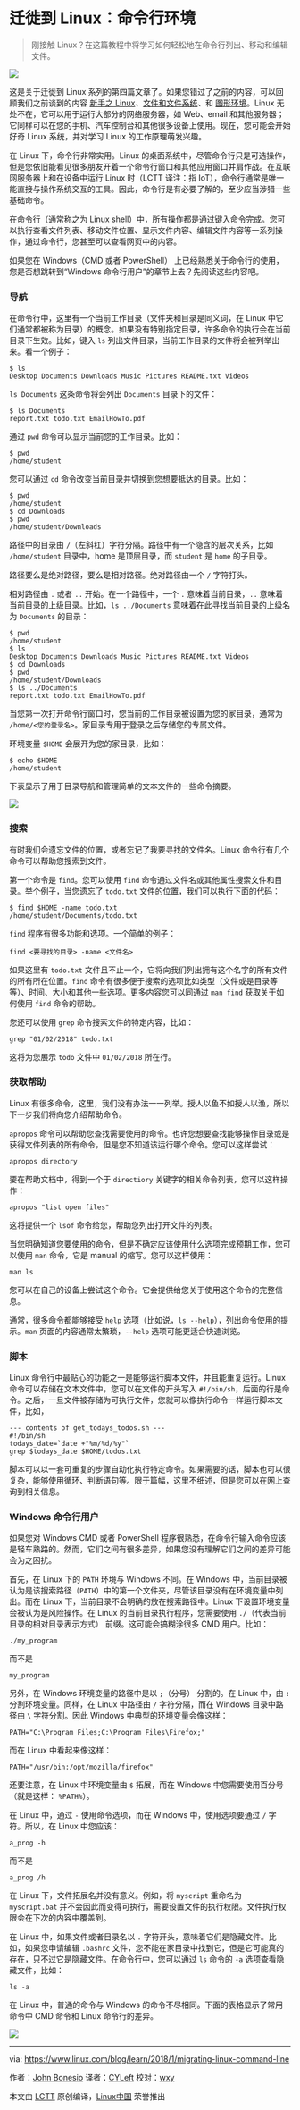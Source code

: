 迁徙到 Linux：命令行环境
======

> 刚接触 Linux？在这篇教程中将学习如何轻松地在命令行列出、移动和编辑文件。

![](https://www.linux.com/sites/lcom/files/styles/rendered_file/public/migrate.jpg?itok=2PBkvV7s)

这是关于迁徙到 Linux 系列的第四篇文章了。如果您错过了之前的内容，可以回顾我们之前谈到的内容 [新手之 Linux][1]、[文件和文件系统][2]、和 [图形环境][3]。Linux 无处不在，它可以用于运行大部分的网络服务器，如 Web、email 和其他服务器；它同样可以在您的手机、汽车控制台和其他很多设备上使用。现在，您可能会开始好奇 Linux 系统，并对学习 Linux 的工作原理萌发兴趣。

在 Linux 下，命令行非常实用。Linux 的桌面系统中，尽管命令行只是可选操作，但是您依旧能看见很多朋友开着一个命令行窗口和其他应用窗口并肩作战。在互联网服务器上和在设备中运行 Linux 时（LCTT 译注：指 IoT），命令行通常是唯一能直接与操作系统交互的工具。因此，命令行是有必要了解的，至少应当涉猎一些基础命令。

在命令行（通常称之为 Linux shell）中，所有操作都是通过键入命令完成。您可以执行查看文件列表、移动文件位置、显示文件内容、编辑文件内容等一系列操作，通过命令行，您甚至可以查看网页中的内容。

如果您在 Windows（CMD 或者 PowerShell） 上已经熟悉关于命令行的使用，您是否想跳转到“Windows 命令行用户”的章节上去？先阅读这些内容吧。

### 导航

在命令行中，这里有一个当前工作目录（文件夹和目录是同义词，在 Linux 中它们通常都被称为目录）的概念。如果没有特别指定目录，许多命令的执行会在当前目录下生效。比如，键入 `ls` 列出文件目录，当前工作目录的文件将会被列举出来。看一个例子：

```
$ ls
Desktop Documents Downloads Music Pictures README.txt Videos
```

`ls Documents` 这条命令将会列出 `Documents` 目录下的文件：

```
$ ls Documents
report.txt todo.txt EmailHowTo.pdf
```

通过 `pwd` 命令可以显示当前您的工作目录。比如：

```
$ pwd
/home/student
```

您可以通过 `cd` 命令改变当前目录并切换到您想要抵达的目录。比如：

```
$ pwd
/home/student
$ cd Downloads
$ pwd
/home/student/Downloads
```

路径中的目录由 `/`（左斜杠）字符分隔。路径中有一个隐含的层次关系，比如 `/home/student` 目录中，home 是顶层目录，而 `student` 是 `home` 的子目录。

路径要么是绝对路径，要么是相对路径。绝对路径由一个 `/` 字符打头。

相对路径由 `.` 或者 `..` 开始。在一个路径中，一个 `.` 意味着当前目录，`..` 意味着当前目录的上级目录。比如，`ls ../Documents` 意味着在此寻找当前目录的上级名为 `Documents` 的目录：

```
$ pwd
/home/student
$ ls
Desktop Documents Downloads Music Pictures README.txt Videos
$ cd Downloads
$ pwd
/home/student/Downloads
$ ls ../Documents
report.txt todo.txt EmailHowTo.pdf
```

当您第一次打开命令行窗口时，您当前的工作目录被设置为您的家目录，通常为 `/home/<您的登录名>`。家目录专用于登录之后存储您的专属文件。

环境变量 `$HOME` 会展开为您的家目录，比如：

```
$ echo $HOME
/home/student
```

下表显示了用于目录导航和管理简单的文本文件的一些命令摘要。

![](https://www.linux.com/sites/lcom/files/styles/rendered_file/public/table-1_0.png?itok=j4Sgv6Vy)

### 搜索

有时我们会遗忘文件的位置，或者忘记了我要寻找的文件名。Linux 命令行有几个命令可以帮助您搜索到文件。

第一个命令是 `find`。您可以使用 `find` 命令通过文件名或其他属性搜索文件和目录。举个例子，当您遗忘了 `todo.txt` 文件的位置，我们可以执行下面的代码：

```
$ find $HOME -name todo.txt
/home/student/Documents/todo.txt
```

`find` 程序有很多功能和选项。一个简单的例子：

```
find <要寻找的目录> -name <文件名>
```

如果这里有 `todo.txt` 文件且不止一个，它将向我们列出拥有这个名字的所有文件的所有所在位置。`find` 命令有很多便于搜索的选项比如类型（文件或是目录等等）、时间、大小和其他一些选项。更多内容您可以同通过 `man find` 获取关于如何使用 `find` 命令的帮助。

您还可以使用 `grep` 命令搜索文件的特定内容，比如：

```
grep "01/02/2018" todo.txt
```

这将为您展示 `todo` 文件中 `01/02/2018` 所在行。

### 获取帮助

Linux 有很多命令，这里，我们没有办法一一列举。授人以鱼不如授人以渔，所以下一步我们将向您介绍帮助命令。

`apropos` 命令可以帮助您查找需要使用的命令。也许您想要查找能够操作目录或是获得文件列表的所有命令，但是您不知道该运行哪个命令。您可以这样尝试：

```
apropos directory
```

要在帮助文档中，得到一个于 `directiory` 关键字的相关命令列表，您可以这样操作：

```
apropos "list open files"
```

这将提供一个 `lsof` 命令给您，帮助您列出打开文件的列表。

当您明确知道您要使用的命令，但是不确定应该使用什么选项完成预期工作，您可以使用 `man` 命令，它是 manual 的缩写。您可以这样使用：

```
man ls
```

您可以在自己的设备上尝试这个命令。它会提供给您关于使用这个命令的完整信息。

通常，很多命令都能够接受 `help` 选项（比如说，`ls --help`），列出命令使用的提示。`man` 页面的内容通常太繁琐，`--help` 选项可能更适合快速浏览。

### 脚本

Linux 命令行中最贴心的功能之一是能够运行脚本文件，并且能重复运行。Linux 命令可以存储在文本文件中，您可以在文件的开头写入 `#!/bin/sh`，后面的行是命令。之后，一旦文件被存储为可执行文件，您就可以像执行命令一样运行脚本文件，比如， 

```
--- contents of get_todays_todos.sh ---
#!/bin/sh
todays_date=`date +"%m/%d/%y"`
grep $todays_date $HOME/todos.txt
```

脚本可以以一套可重复的步骤自动化执行特定命令。如果需要的话，脚本也可以很复杂，能够使用循环、判断语句等。限于篇幅，这里不细述，但是您可以在网上查询到相关信息。

### Windows 命令行用户

如果您对 Windows CMD 或者 PowerShell 程序很熟悉，在命令行输入命令应该是轻车熟路的。然而，它们之间有很多差异，如果您没有理解它们之间的差异可能会为之困扰。

首先，在 Linux 下的 `PATH` 环境与 Windows 不同。在 Windows 中，当前目录被认为是该搜索路径（`PATH`）中的第一个文件夹，尽管该目录没有在环境变量中列出。而在 Linux 下，当前目录不会明确的放在搜索路径中。Linux 下设置环境变量会被认为是风险操作。在 Linux 的当前目录执行程序，您需要使用 `./`（代表当前目录的相对目录表示方式） 前缀。这可能会搞糊涂很多 CMD 用户。比如：

```
./my_program
```

而不是

```
my_program
```

另外，在 Windows 环境变量的路径中是以 `;`（分号） 分割的。在 Linux 中，由 `:` 分割环境变量。同样，在 Linux 中路径由 `/` 字符分隔，而在 Windows 目录中路径由 `\` 字符分割。因此 Windows 中典型的环境变量会像这样：

```
PATH="C:\Program Files;C:\Program Files\Firefox;"
```
而在 Linux 中看起来像这样：

```
PATH="/usr/bin:/opt/mozilla/firefox"
```

还要注意，在 Linux 中环境变量由 `$` 拓展，而在 Windows 中您需要使用百分号（就是这样： `%PATH%`）。

在 Linux 中，通过 `-` 使用命令选项，而在 Windows 中，使用选项要通过 `/` 字符。所以，在 Linux 中您应该：

```
a_prog -h
```

而不是

```
a_prog /h
```

在 Linux 下，文件拓展名并没有意义。例如，将 `myscript` 重命名为 `myscript.bat` 并不会因此而变得可执行，需要设置文件的执行权限。文件执行权限会在下次的内容中覆盖到。

在 Linux 中，如果文件或者目录名以 `.` 字符开头，意味着它们是隐藏文件。比如，如果您申请编辑 `.bashrc` 文件，您不能在家目录中找到它，但是它可能真的存在，只不过它是隐藏文件。在命令行中，您可以通过 `ls` 命令的 `-a` 选项查看隐藏文件，比如：

```
ls -a
```

在 Linux 中，普通的命令与 Windows 的命令不尽相同。下面的表格显示了常用命令中 CMD 命令和 Linux 命令行的差异。

![](https://www.linux.com/sites/lcom/files/styles/rendered_file/public/table-2_0.png?itok=NNc8TZFZ)

--------------------------------------------------------------------------------

via: https://www.linux.com/blog/learn/2018/1/migrating-linux-command-line

作者：[John Bonesio][a]
译者：[CYLeft](https://github.com/CYLeft)
校对：[wxy](https://github.com/wxy)

本文由 [LCTT](https://github.com/LCTT/TranslateProject) 原创编译，[Linux中国](https://linux.cn/) 荣誉推出

[a]:https://www.linux.com/users/johnbonesio
[1]:https://linux.cn/article-9212-1.html
[2]:https://linux.cn/article-9213-1.html
[3]:https://linux.cn/article-9293-1.html
